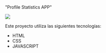 "Profile Statistics APP"

![]([https://res.cloudinary.com/dwxhsdpc7/image/upload/v1703211960/Profile_Statistics_ro8o5w.png])

Este proyecto utiliza las siguientes tecnologías:

- HTML
- CSS
- JAVASCRIPT
